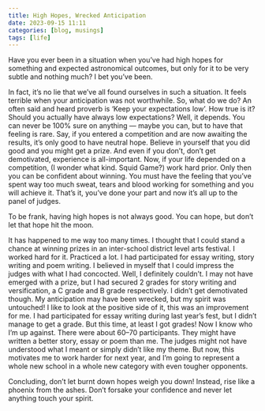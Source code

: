 ```yaml
---
title: High Hopes, Wrecked Anticipation
date: 2023-09-15 11:11
categories: [blog, musings]
tags: [life]
---
```


Have you ever been in a situation when you’ve had high hopes for something and expected astronomical outcomes, but only for it to be very subtle and nothing much? I bet you’ve been.

In fact, it’s no lie that we’ve all found ourselves in such a situation. It feels terrible when your anticipation was not worthwhile. So, what do we do? An often said and heard proverb is ‘Keep your expectations low’. How true is it? Should you actually have always low expectations? Well, it depends. You can never be 100% sure on anything — maybe you can, but to have that feeling is rare. Say, if you entered a competition and are now awaiting the results, it’s only good to have neutral hope. Believe in yourself that you did good and you might get a prize. And even if you don’t, don’t get demotivated, experience is all-important. Now, if your life depended on a competition, (I wonder what kind. Squid Game?) work hard prior. Only then you can be confident about winning. You must have the feeling that you’ve spent way too much sweat, tears and blood working for something and you will achieve it. That’s it, you’ve done your part and now it’s all up to the panel of judges.

To be frank, having high hopes is not always good. You can hope, but don’t let that hope hit the moon.

It has happened to me way too many times. I thought that I could stand a chance at winning prizes in an inter-school district level arts festival. I worked hard for it. Practiced a lot. I had participated for essay writing, story writing and poem writing. I believed in myself that I could impress the judges with what I had concocted. Well, I definitely couldn’t. I may not have emerged with a prize, but I had secured 2 grades for story writing and versification, a C grade and B grade respectively. I didn’t get demotivated though. My anticipation may have been wrecked, but my spirit was untouched! I like to look at the positive side of it, this was an improvement for me. I had participated for essay writing during last year’s fest, but I didn’t manage to get a grade. But this time, at least I got grades! Now I know who I’m up against. There were about 60–70 participants. They might have written a better story, essay or poem than me. The judges might not have understood what I meant or simply didn’t like my theme. But now, this motivates me to work harder for next year, and I’m going to represent a whole new school in a whole new category with even tougher opponents.

Concluding, don’t let burnt down hopes weigh you down! Instead, rise like a phoenix from the ashes. Don’t forsake your confidence and never let anything touch your spirit.
